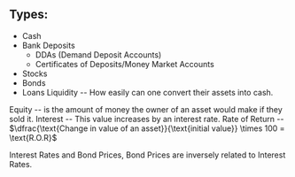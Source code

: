 ## Types:
- Cash
- Bank Deposits
	- DDAs (Demand Deposit Accounts)
	- Certificates of Deposits/Money Market Accounts
- Stocks
- Bonds
- Loans
Liquidity -- How easily can one convert their assets into cash.

Equity -- is the amount of money the owner of an asset would make if they sold it.
Interest -- This value increases by an interest rate.
Rate of Return -- $\dfrac{\text{Change in value of an asset}}{\text{initial value}} \times 100 = \text{R.O.R}$

Interest Rates and Bond Prices,
Bond Prices are inversely related to Interest Rates.
